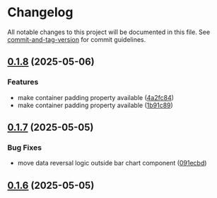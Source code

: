 # Changelog

All notable changes to this project will be documented in this file. See [commit-and-tag-version](https://github.com/absolute-version/commit-and-tag-version) for commit guidelines.

## [0.1.8](https://github.com/dennisadriaans/vue-chrts/compare/v0.1.7...v0.1.8) (2025-05-06)


### Features

* make container padding property available ([4a2fc84](https://github.com/dennisadriaans/vue-chrts/commit/4a2fc840d6575d4c83541ddeb5645b53ae631761))
* make container padding property available ([1b91c89](https://github.com/dennisadriaans/vue-chrts/commit/1b91c89296b38312677279fdc3325a1fcd642f85))

## [0.1.7](https://github.com/dennisadriaans/vue-chrts/compare/v0.1.5...v0.1.7) (2025-05-05)


### Bug Fixes

* move data reversal logic outside bar chart component ([091ecbd](https://github.com/dennisadriaans/vue-chrts/commit/091ecbd157caf50730954e1a177aa2471ee642b7))

## [0.1.6](https://github.com/dennisadriaans/vue-chrts/compare/v0.1.5...v0.1.6) (2025-05-05)
